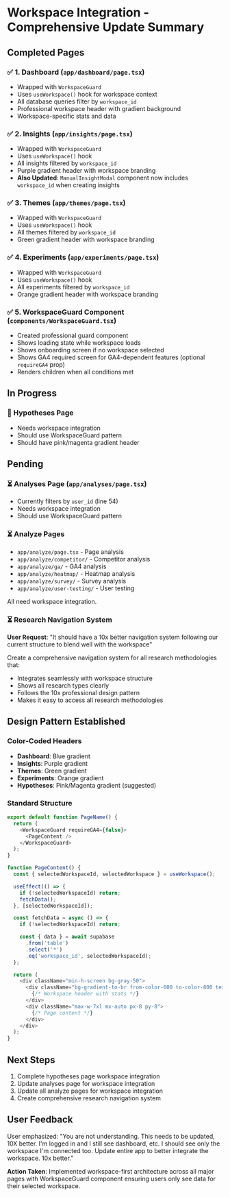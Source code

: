 # Workspace Integration - Comprehensive Update Summary

## Completed Pages

### ✅ 1. Dashboard (`app/dashboard/page.tsx`)
- Wrapped with `WorkspaceGuard`
- Uses `useWorkspace()` hook for workspace context
- All database queries filter by `workspace_id`
- Professional workspace header with gradient background
- Workspace-specific stats and data

### ✅ 2. Insights (`app/insights/page.tsx`)
- Wrapped with `WorkspaceGuard`
- Uses `useWorkspace()` hook
- All insights filtered by `workspace_id`
- Purple gradient header with workspace branding
- **Also Updated**: `ManualInsightModal` component now includes `workspace_id` when creating insights

### ✅ 3. Themes (`app/themes/page.tsx`)
- Wrapped with `WorkspaceGuard`
- Uses `useWorkspace()` hook
- All themes filtered by `workspace_id`
- Green gradient header with workspace branding

### ✅ 4. Experiments (`app/experiments/page.tsx`)
- Wrapped with `WorkspaceGuard`
- Uses `useWorkspace()` hook
- All experiments filtered by `workspace_id`
- Orange gradient header with workspace branding

### ✅ 5. WorkspaceGuard Component (`components/WorkspaceGuard.tsx`)
- Created professional guard component
- Shows loading state while workspace loads
- Shows onboarding screen if no workspace selected
- Shows GA4 required screen for GA4-dependent features (optional `requireGA4` prop)
- Renders children when all conditions met

## In Progress

### 🔄 Hypotheses Page
- Needs workspace integration
- Should use WorkspaceGuard pattern
- Should have pink/magenta gradient header

## Pending

### ⏳ Analyses Page (`app/analyses/page.tsx`)
- Currently filters by `user_id` (line 54)
- Needs workspace integration
- Should use WorkspaceGuard pattern

### ⏳ Analyze Pages
- `app/analyze/page.tsx` - Page analysis
- `app/analyze/competitor/` - Competitor analysis
- `app/analyze/ga/` - GA4 analysis
- `app/analyze/heatmap/` - Heatmap analysis
- `app/analyze/survey/` - Survey analysis
- `app/analyze/user-testing/` - User testing

All need workspace integration.

### ⏳ Research Navigation System
**User Request**: "It should have a 10x better navigation system following our current structure to blend well with the workspace"

Create a comprehensive navigation system for all research methodologies that:
- Integrates seamlessly with workspace structure
- Shows all research types clearly
- Follows the 10x professional design pattern
- Makes it easy to access all research methodologies

## Design Pattern Established

### Color-Coded Headers
- **Dashboard**: Blue gradient
- **Insights**: Purple gradient
- **Themes**: Green gradient
- **Experiments**: Orange gradient
- **Hypotheses**: Pink/Magenta gradient (suggested)

### Standard Structure
```typescript
export default function PageName() {
  return (
    <WorkspaceGuard requireGA4={false}>
      <PageContent />
    </WorkspaceGuard>
  );
}

function PageContent() {
  const { selectedWorkspaceId, selectedWorkspace } = useWorkspace();

  useEffect(() => {
    if (!selectedWorkspaceId) return;
    fetchData();
  }, [selectedWorkspaceId]);

  const fetchData = async () => {
    if (!selectedWorkspaceId) return;

    const { data } = await supabase
      .from('table')
      .select('*')
      .eq('workspace_id', selectedWorkspaceId);
  };

  return (
    <div className="min-h-screen bg-gray-50">
      <div className="bg-gradient-to-br from-color-600 to-color-800 text-white border-b-4 border-brand-gold">
        {/* Workspace header with stats */}
      </div>
      <div className="max-w-7xl mx-auto px-8 py-8">
        {/* Page content */}
      </div>
    </div>
  );
}
```

## Next Steps

1. Complete hypotheses page workspace integration
2. Update analyses page for workspace integration
3. Update all analyze pages for workspace integration
4. Create comprehensive research navigation system

## User Feedback

User emphasized: "You are not understanding. This needs to be updated, 10X better. I'm logged in and I still see dashboard, etc. I should see only the workspace I'm connected too. Update entire app to better integrate the workspace. 10x better."

**Action Taken**: Implemented workspace-first architecture across all major pages with WorkspaceGuard component ensuring users only see data for their selected workspace.
